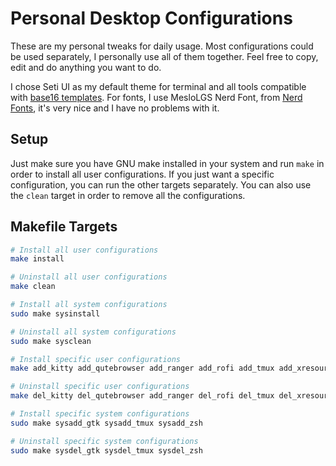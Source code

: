 # Personal Desktop Configurations

These are my personal tweaks for daily usage. Most configurations could be used separately, I personally use all of them together. Feel free to copy, edit and do anything you want to do.

I chose Seti UI as my default theme for terminal and all tools compatible with [base16 templates](https://github.com/chriskempson/base16-templates-source). For fonts, I use MesloLGS Nerd Font, from [Nerd Fonts](https://www.nerdfonts.com/), it's very nice and I have no problems with it.

## Setup

Just make sure you have GNU make installed in your system and run `make` in order to install all user configurations. If you just want a specific configuration, you can run the other targets separately. You can also use the `clean` target in order to remove all the configurations.

## Makefile Targets

```bash
# Install all user configurations
make install

# Uninstall all user configurations
make clean

# Install all system configurations
sudo make sysinstall

# Uninstall all system configurations
sudo make sysclean

# Install specific user configurations
make add_kitty add_qutebrowser add_ranger add_rofi add_tmux add_xresources add_zsh

# Uninstall specific user configurations
make del_kitty del_qutebrowser add_ranger del_rofi del_tmux del_xresources del_zsh

# Install specific system configurations
sudo make sysadd_gtk sysadd_tmux sysadd_zsh

# Uninstall specific system configurations
sudo make sysdel_gtk sysdel_tmux sysdel_zsh
```
